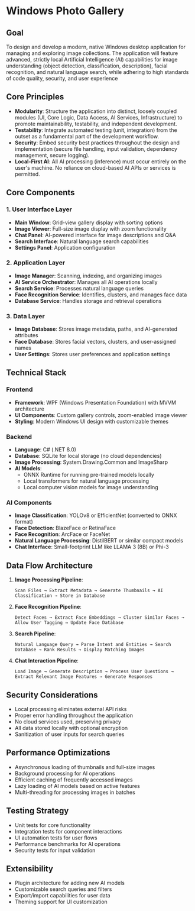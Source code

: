 # Windows Photo Gallery

## Goal
To design and develop a modern, native Windows desktop application for managing and exploring image collections. The application will feature advanced, strictly local Artificial Intelligence (AI) capabilities for image understanding (object detection, classification, description), facial recognition, and natural language search, while adhering to high standards of code quality, security, and user experience

## Core Principles

- **Modularity**: Structure the application into distinct, loosely coupled modules (UI, Core Logic, Data Access, AI Services, Infrastructure) to promote maintainability, testability, and independent development.
- **Testability**: Integrate automated testing (unit, integration) from the outset as a fundamental part of the development workflow.
- **Security**: Embed security best practices throughout the design and implementation (secure file handling, input validation, dependency management, secure logging).
- **Local-First AI**: All AI processing (inference) must occur entirely on the user's machine. No reliance on cloud-based AI APIs or services is permitted.

## Core Components

### 1. User Interface Layer
- **Main Window**: Grid-view gallery display with sorting options
- **Image Viewer**: Full-size image display with zoom functionality
- **Chat Panel**: AI-powered interface for image descriptions and Q&A
- **Search Interface**: Natural language search capabilities
- **Settings Panel**: Application configuration

### 2. Application Layer
- **Image Manager**: Scanning, indexing, and organizing images
- **AI Service Orchestrator**: Manages all AI operations locally
- **Search Service**: Processes natural language queries
- **Face Recognition Service**: Identifies, clusters, and manages face data
- **Database Service**: Handles storage and retrieval operations

### 3. Data Layer
- **Image Database**: Stores image metadata, paths, and AI-generated attributes
- **Face Database**: Stores facial vectors, clusters, and user-assigned names
- **User Settings**: Stores user preferences and application settings

## Technical Stack

### Frontend
- **Framework**: WPF (Windows Presentation Foundation) with MVVM architecture
- **UI Components**: Custom gallery controls, zoom-enabled image viewer
- **Styling**: Modern Windows UI design with customizable themes

### Backend
- **Language**: C# (.NET 8.0)
- **Database**: SQLite for local storage (no cloud dependencies)
- **Image Processing**: System.Drawing.Common and ImageSharp
- **AI Models**: 
  - ONNX Runtime for running pre-trained models locally
  - Local transformers for natural language processing
  - Local computer vision models for image understanding

### AI Components
- **Image Classification**: YOLOv8 or EfficientNet (converted to ONNX format)
- **Face Detection**: BlazeFace or RetinaFace
- **Face Recognition**: ArcFace or FaceNet
- **Natural Language Processing**: DistilBERT or similar compact models
- **Chat Interface**: Small-footprint LLM like LLAMA 3 (8B) or Phi-3

## Data Flow Architecture

1. **Image Processing Pipeline**:
   ```
   Scan Files → Extract Metadata → Generate Thumbnails → AI Classification → Store in Database
   ```

2. **Face Recognition Pipeline**:
   ```
   Detect Faces → Extract Face Embeddings → Cluster Similar Faces → Allow User Tagging → Update Face Database
   ```

3. **Search Pipeline**:
   ```
   Natural Language Query → Parse Intent and Entities → Search Database → Rank Results → Display Matching Images
   ```

4. **Chat Interaction Pipeline**:
   ```
   Load Image → Generate Description → Process User Questions → Extract Relevant Image Features → Generate Responses
   ```

## Security Considerations
- Local processing eliminates external API risks
- Proper error handling throughout the application
- No cloud services used, preserving privacy
- All data stored locally with optional encryption
- Sanitization of user inputs for search queries

## Performance Optimizations
- Asynchronous loading of thumbnails and full-size images
- Background processing for AI operations
- Efficient caching of frequently accessed images
- Lazy loading of AI models based on active features
- Multi-threading for processing images in batches

## Testing Strategy
- Unit tests for core functionality
- Integration tests for component interactions
- UI automation tests for user flows
- Performance benchmarks for AI operations
- Security tests for input validation

## Extensibility
- Plugin architecture for adding new AI models
- Customizable search queries and filters
- Export/import capabilities for user data
- Theming support for UI customization
